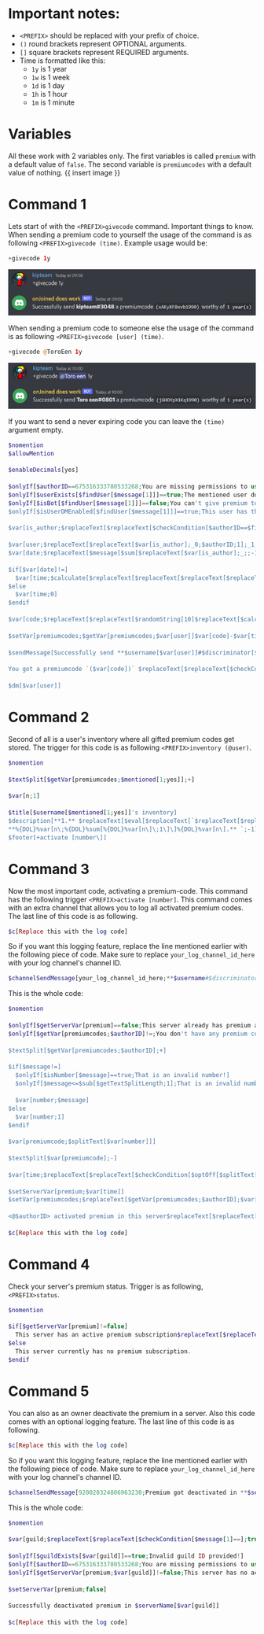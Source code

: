 # Important notes:
- `<PREFIX>` should be replaced with your prefix of choice.
- `()` round brackets represent OPTIONAL arguments. 
- `[]` square brackets represent REQUIRED arguments.
- Time is formatted like this:
  - `1y` is 1 year
  - `1w` is 1 week
  - `1d` is 1 day
  - `1h` is 1 hour
  - `1m` is 1 minute

# Variables
All these work with 2 variables only. 
The first variables is called `premium` with a default value of `false`.
The second variable is `premiumcodes` with a default value of nothing.
{{ insert image }}

# Command 1
Lets start of with the `<PREFIX>givecode` command.
Important things to know. 
When sending a premium code to yourself the usage of the command is as following `<PREFIX>givecode (time)`.
Example usage would be:
```php
+givecode 1y
```
![give yourself with time](https://github.com/ToroEen/BDFD/blob/1dc5bff78c2fc0a98c1b474baecebcb7f0b46d40/Tutorials%20and%20Guides/Tutorials%20and%20Guides%20Assets/give_yourself_with_time.png)

When sending a premium code to someone else the usage of the command is as following `<PREFIX>givecode [user] (time)`.
```php
+givecode @ToroEen 1y
```
![give someone else with time](https://github.com/ToroEen/BDFD/blob/1dc5bff78c2fc0a98c1b474baecebcb7f0b46d40/Tutorials%20and%20Guides/Tutorials%20and%20Guides%20Assets/gife_random_with_time.png)

If you want to send a never expiring code you can leave the `(time)` argument empty. 
```php
$nomention
$allowMention

$enableDecimals[yes]

$onlyIf[$authorID==675316333780533268;You are missing permissions to use this command!]
$onlyIf[$userExists[$findUser[$message[1]]]==true;The mentioned user does not exist!]
$onlyIf[$isBot[$findUser[$message[1]]]==false;You can't give premium to a bot!]
$onlyIf[$isUserDMEnabled[$findUser[$message[1]]]==true;This user has their DM disabled and therefore cannot get their code delivered!]

$var[is_author;$replaceText[$replaceText[$checkCondition[$authorID==$findUser[$message[1]]];true;_0;1];false;_1;1]]

$var[user;$replaceText[$replaceText[$var[is_author];_0;$authorID;1];_1;$findUser[$message[1]];1]]
$var[date;$replaceText[$message[$sum[$replaceText[$var[is_author];_;;-1];1]]; ;;-1]]

$if[$var[date]!=]
  $var[time;$calculate[$replaceText[$replaceText[$replaceText[$replaceText[$replaceText[$var[date];y;*31536000;-1];w;*604800;-1];d;*86400;-1];h;*3600;-1];m;*60;-1]]]
$else
  $var[time;0]
$endif

$var[code;$replaceText[$replaceText[$randomString[10]$replaceText[$calculate[$date];2;T;-1];+;K;-1];-;k;-1]]

$setVar[premiumcodes;$getVar[premiumcodes;$var[user]]$var[code]-$var[time]+;$var[user]]

$sendMessage[Successfully send **$username[$var[user]]#$discriminator[$var[user]]** a premiumcode `($var[code])` $replaceText[$replaceText[$checkCondition[$var[date]==];true;;-1];false;worthy of `$replaceText[$replaceText[$replaceText[$replaceText[$replaceText[$var[date];y; year(s);-1];w; week(s);-1];d; day(s);-1];h; houra(s);-1];m; minute(s);-1]`;-1]]

You got a premiumcode `($var[code])` $replaceText[$replaceText[$checkCondition[$var[date]==];true;;-1];false;of `$replaceText[$replaceText[$replaceText[$replaceText[$replaceText[$var[date];y; year(s);-1];w; week(s);-1];d; day(s);-1];h; houra(s);-1];m; minute(s);-1]`;-1]

$dm[$var[user]]
```

# Command 2
Second of all is a user's inventory where all gifted premium codes get stored. 
The trigger for this code is as following `<PREFIX>inventory (@user)`.
```php
$nomention

$textSplit[$getVar[premiumcodes;$mentioned[1;yes]];+]

$var[n;1]

$title[$username[$mentioned[1;yes]]'s inventory]
$description[**1.** $replaceText[$eval[$replaceText[`$replaceText[$replaceText[$getVar[premiumcodes;$mentioned[1;yes]];+;\]:F>
**%{DOL}%var[n\;%{DOL}%sum[%{DOL}%var[n\]\;1\]\]%{DOL}%var[n\].** `;-1];-;` if activated now, active till <t:%{DOL}%sum[%{DOL}%getTimestamp\;;-1];if activated now, active till <t:%{DOL}%sum[%{DOL}%getTimestamp\;0\]:F>;active forever;-1]];**$var[n].** `;;-1]]
$footer[+activate [number\]]
```

# Command 3
Now the most important code, activating a premium-code.
This command has the following trigger `<PREFIX>activate [number]`.
This command comes with an extra channel that allows you to log all activated premium codes.
The last line of this code is as following.
```php
$c[Replace this with the log code]
```
So if you want this logging feature, replace the line mentioned earlier with the following piece of code.
Make sure to replace `your_log_channel_id_here` with your log channel's channel ID.
```php
$channelSendMessage[your_log_channel_id_here;**$username#$discriminator[]** `($authorID)` activated premium $replaceText[$replaceText[$checkCondition[$var[time]==0];true;;-1];false;till <t:$var[time]:F> ;-1]in **$serverName[$guildID]** `($guildID)`]
```
This is the whole code:
```php
$nomention

$onlyIf[$getServerVar[premium]==false;This server already has premium activated!]
$onlyIf[$getVar[premiumcodes;$authorID]!=;You don't have any premium codes!]

$textSplit[$getVar[premiumcodes;$authorID];+]

$if[$message!=]
  $onlyIf[$isNumber[$message]==true;That is an invalid number!]
  $onlyIf[$message<=$sub[$getTextSplitLength;1];That is an invalid number!]
  
  $var[number;$message]
$else
  $var[number;1]
$endif

$var[premiumcode;$splitText[$var[number]]]

$textSplit[$var[premiumcode];-]

$var[time;$replaceText[$replaceText[$checkCondition[$optOff[$splitText[2]]==0];true;0;-1];false;$sum[$getTimestamp;$optOff[$splitText[2]]];-1]]

$setServerVar[premium;$var[time]]
$setVar[premiumcodes;$replaceText[$getVar[premiumcodes;$authorID];$var[premiumcode]+;;-1];$authorID]

<@$authorID> activated premium in this server$replaceText[$replaceText[$checkCondition[$var[time]==0];true;!;-1];false; till <t:$var[time]:F>!;-1] Don't forget to thank them!

$c[Replace this with the log code]
```

# Command 4
Check your server's premium status.
Trigger is as following, `<PREFIX>status`.
```php
$nomention

$if[$getServerVar[premium]!=false]
  This server has an active premium subscription$replaceText[$replaceText[$checkCondition[$getServerVar[premium]==0];true;!;-1];false; till <t:$getServerVar[premium]:F>;-1]
$else
  This server currently has no premium subscription.
$endif
```

# Command 5
You can also as an owner deactivate the premium in a server.
Also this code comes with an optional logging feature.
The last line of this code is as following.
```php
$c[Replace this with the log code]
```
So if you want this logging feature, replace the line mentioned earlier with the following piece of code.
Make sure to replace `your_log_channel_id_here` with your log channel's channel ID.
```php
$channelSendMessage[920020324806963230;Premium got deactivated in **$serverName[$var[guild]]**!]
```
This is the whole code:
```php
$nomention

$var[guild;$replaceText[$replaceText[$checkCondition[$message[1]==];true;$guildID;1];false;$message[1];1]]

$onlyIf[$guildExists[$var[guild]]==true;Invalid guild ID provided!]
$onlyIf[$authorID==675316333780533268;You are missing permissions to use this command!]
$onlyIf[$getServerVar[premium;$var[guild]]!=false;This server has no active premium subscription running!]

$setServerVar[premium;false]

Successfully deactivated premium in $serverName[$var[guild]]

$c[Replace this with the log code]
```
